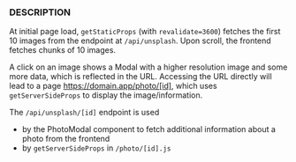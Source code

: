 ### DESCRIPTION

At initial page load, `getStaticProps` (with `revalidate=3600`) fetches the first 10 images from the endpoint at `/api/unsplash`. Upon scroll, the frontend fetches chunks of 10 images.

A click on an image shows a Modal with a higher resolution image and some more data, which is reflected in the URL. Accessing the URL directly will lead to a page https://domain.app/photo/[id], which uses `getServerSideProps` to display the image/information.

The `/api/unsplash/[id]` endpoint is used

- by the PhotoModal component to fetch additional information about a photo from the frontend
- by `getServerSideProps` in `/photo/[id].js`
